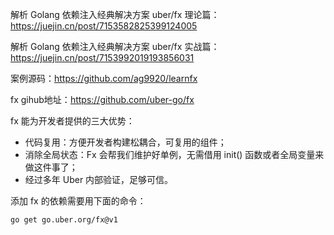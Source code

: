 解析 Golang 依赖注入经典解决方案 uber/fx 理论篇：https://juejin.cn/post/7153582825399124005

解析 Golang 依赖注入经典解决方案 uber/fx 实战篇：https://juejin.cn/post/7153992019193856031

案例源码：https://github.com/ag9920/learnfx

fx gihub地址：https://github.com/uber-go/fx

fx 能为开发者提供的三大优势：

- 代码复用：方便开发者构建松耦合，可复用的组件；
- 消除全局状态：Fx 会帮我们维护好单例，无需借用 init() 函数或者全局变量来做这件事了；
- 经过多年 Uber 内部验证，足够可信。

添加 fx 的依赖需要用下面的命令：

```shell
go get go.uber.org/fx@v1

```

